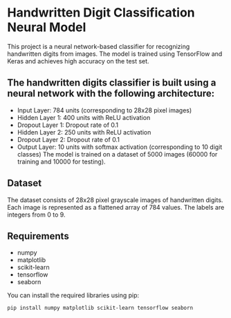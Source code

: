 # Handwritten Digit Classification Neural Model
This project is a neural network-based classifier for recognizing handwritten digits from images. The model is trained using TensorFlow and Keras and achieves high accuracy on the test set.
## The handwritten digits classifier is built using a neural network with the following architecture:
- Input Layer: 784 units (corresponding to 28x28 pixel images)
- Hidden Layer 1: 400 units with ReLU activation
- Dropout Layer 1: Dropout rate of 0.1
- Hidden Layer 2: 250 units with ReLU activation
- Dropout Layer 2: Dropout rate of 0.1
- Output Layer: 10 units with softmax activation (corresponding to 10 digit classes)
  The model is trained on a dataset of 5000 images (60000 for training and 10000 for testing).

## Dataset

The dataset consists of 28x28 pixel grayscale images of handwritten digits. Each image is represented as a flattened array of 784 values. The labels are integers from 0 to 9.

## Requirements

- numpy
- matplotlib
- scikit-learn
- tensorflow
- seaborn

You can install the required libraries using pip:
```bash
pip install numpy matplotlib scikit-learn tensorflow seaborn

```
